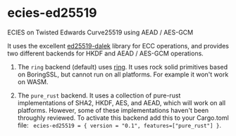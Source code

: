 # ecies-ed25519


ECIES on Twisted Edwards Curve25519 using AEAD / AES-GCM

It uses the excellent [ed25519-dalek](https://github.com/dalek-cryptography/ed25519-dalek) library for ECC operations, 
and provides two different backends for HKDF and AEAD / AES-GCM operations. 

1. The `ring` backend (default) uses [ring](https://github.com/briansmith/ring).  It uses rock solid primitives based on 
BoringSSL, but cannot run on all platforms. For example it won't work on WASM.

2. The `pure_rust` backend. It uses a collection of pure-rust implementations of SHA2, HKDF, AES, and AEAD, which will work
on all platforms. However, some of these implementations haven't been throughly reviewed. To activate this backend add this to
your Cargo.toml file: ` ecies-ed25519 = { version = "0.1", features=["pure_rust"] }`.


